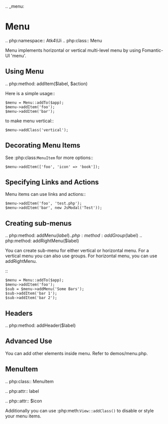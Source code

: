 .. _menu:

# Menu

.. php:namespace:: Atk4\Ui
.. php:class:: Menu

Menu implements horizontal or vertical multi-level menu by using Fomantic-UI 'menu'.

## Using Menu

.. php:method: addItem($label, $action)

Here is a simple usage::

```
$menu = Menu::addTo($app);
$menu->addItem('foo');
$menu->addItem('bar');
```

to make menu vertical::

```
$menu->addClass('vertical');
```

## Decorating Menu Items

See :php:class:`MenuItem` for more options::

```
$menu->addItem(['foo', 'icon' => 'book']);
```

## Specifying Links and Actions

Menu items can use links and actions::

```
$menu->addItem('foo', 'test.php');
$menu->addItem('bar', new JsModal('Test'));
```

## Creating sub-menus

.. php:method: addMenu($label)
.. php:method: addGroup($label)
.. php:method: addRightMenu($label)

You can create sub-menu for either vertical or horizontal menu. For a vertical
menu you can also use groups. For horizontal menu, you can use addRightMenu.

::

```
$menu = Menu::addTo($app);
$menu->addItem('foo');
$sub = $menu->addMenu('Some Bars');
$sub->addItem('bar 1');
$sub->addItem('bar 2');
```

## Headers

.. php:method: addHeader($label)

## Advanced Use

You can add other elements inside menu. Refer to demos/menu.php.

## MenuItem

.. php:class:: MenuItem

.. php:attr:: label

.. php::attr:: $icon

Additionally you can use :php:meth:`View::addClass()` to disable or style your menu items.
